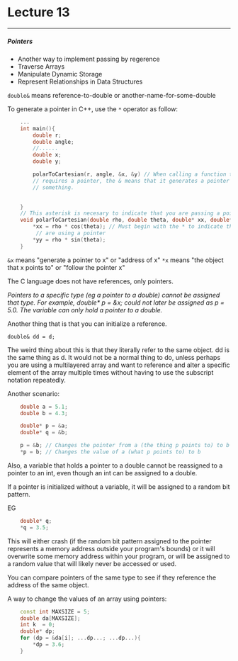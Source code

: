 <h1>Lecture 13</h1>

--- 

<h5>Pointers</h5>

  * Another way to implement passing by regerence
  * Traverse Arrays
  * Manipulate Dynamic Storage
  * Represent Relationships in Data Structures

`double&` means reference-to-double or another-name-for-some-double



To generate a pointer in C++, use the `*` operator as follow:

``` c++    
    ...
    int main(){
        double r;
        double angle;
        //......
        double x;
        double y;

        polarToCartesian(r, angle, &x, &y) // When calling a function that
        // requires a pointer, the & means that it generates a pointer to 
        // something.

        
    }
    // This asterisk is necesary to indicate that you are passing a pointer
    void polarToCartesian(double rho, double theta, double* xx, double* yy){
        *xx = rho * cos(theta); // Must begin with the * to indicate that you 
         // are using a pointer
        *yy = rho * sin(theta);
    }
```

`&x` means "generate a pointer to x" or "address of x"
`*x` means "the object that x points to" or "follow the pointer x"

The C language does not have references, only pointers.


_Pointers to a specific type (eg a pointer to a double) cannot be assigned that type. For example, double* p = &x; could not later be assigned as p = 5.0. The variable can only hold a pointer to a double._ 

Another thing that is that you can initialize a reference.

`double& dd = d;`

The weird thing about this is that they literally refer to the same object. dd is the same thing as d. It would not be a normal thing to do, unless perhaps you are using a multilayered array and want to reference and alter a specific element of the array multiple times without having to use the subscript notation repeatedly.

Another scenario:

``` c++
    double a = 5.1;
    double b = 4.3;

    double* p = &a;
    double* q = &b;

    p = &b; // Changes the pointer from a (the thing p points to) to b
    *p = b; // Changes the value of a (what p points to) to b
```


Also, a variable that holds a pointer to a double cannot be reassigned to a pointer to an int, even though an int can be assigned to a double.

If a pointer is initialized without a variable, it will be assigned to a random bit pattern. 

EG

``` c++
    double* q;
    *q = 3.5;
```

This will either crash (if the random bit pattern assigned to the pointer represents a memory address outside your program's bounds) or it will overwrite some memory address within your program, or will be assigned to a random value that will likely never be accessed or used.

You can compare pointers of the same type to see if they reference the address of the same object.

A way to change the values of an array using pointers:

``` c++
    const int MAXSIZE = 5;
    double da[MAXSIZE];
    int k  = 0;
    double* dp;
    for (dp = &da[i]; ...dp...; ...dp...){
        *dp = 3.6;
    }
```
